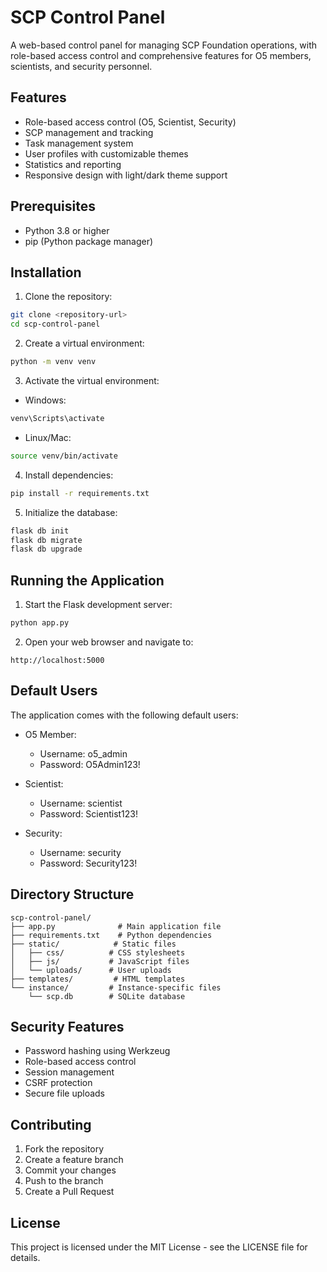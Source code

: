 # SCP Control Panel

A web-based control panel for managing SCP Foundation operations, with role-based access control and comprehensive features for O5 members, scientists, and security personnel.

## Features

- Role-based access control (O5, Scientist, Security)
- SCP management and tracking
- Task management system
- User profiles with customizable themes
- Statistics and reporting
- Responsive design with light/dark theme support

## Prerequisites

- Python 3.8 or higher
- pip (Python package manager)

## Installation

1. Clone the repository:

```bash
git clone <repository-url>
cd scp-control-panel
```

2. Create a virtual environment:

```bash
python -m venv venv
```

3. Activate the virtual environment:

- Windows:

```bash
venv\Scripts\activate
```

- Linux/Mac:

```bash
source venv/bin/activate
```

4. Install dependencies:

```bash
pip install -r requirements.txt
```

5. Initialize the database:

```bash
flask db init
flask db migrate
flask db upgrade
```

## Running the Application

1. Start the Flask development server:

```bash
python app.py
```

2. Open your web browser and navigate to:

```
http://localhost:5000
```

## Default Users

The application comes with the following default users:

- O5 Member:

  - Username: o5_admin
  - Password: O5Admin123!

- Scientist:

  - Username: scientist
  - Password: Scientist123!

- Security:
  - Username: security
  - Password: Security123!

## Directory Structure

```
scp-control-panel/
├── app.py              # Main application file
├── requirements.txt    # Python dependencies
├── static/            # Static files
│   ├── css/          # CSS stylesheets
│   ├── js/           # JavaScript files
│   └── uploads/      # User uploads
├── templates/         # HTML templates
└── instance/         # Instance-specific files
    └── scp.db        # SQLite database
```

## Security Features

- Password hashing using Werkzeug
- Role-based access control
- Session management
- CSRF protection
- Secure file uploads

## Contributing

1. Fork the repository
2. Create a feature branch
3. Commit your changes
4. Push to the branch
5. Create a Pull Request

## License

This project is licensed under the MIT License - see the LICENSE file for details.
